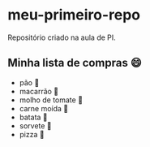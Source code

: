 # meu-primeiro-repo
Repositório criado na aula de PI.

## Minha lista de compras 😄
  - pão 🍞
  - macarrão 🍝
  - molho de tomate 🍅
  - carne moída 🍖
  - batata 🥔
  - sorvete 🍦
  - pizza 🍕